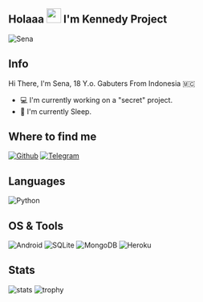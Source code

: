 ## Holaaa <img src="https://github.com/TheDudeThatCode/TheDudeThatCode/blob/master/Assets/Hi.gif" width="29px"> I'm Kennedy Project

![Sena](https://telegra.ph/file/d8f101048a435a883d057.jpg)

## Info

Hi There, I'm Sena, 18 Y.o. Gabuters From Indonesia 🇲🇨

- :computer: I'm currently working on a "secret" project.
- :school: I'm currently Sleep.

## Where to find me

[![Github](https://img.shields.io/badge/-Github-181717?style=for-the-badge&logo=Github&logoColor=white)](https://github.com/TheHamkerCat)
[![Telegram](https://img.shields.io/badge/Telegram-2CA5E0?style=for-the-badge&logo=telegram&logoColor=white)](https://t.me/TheHamkerCat)


## Languages

![Python](https://img.shields.io/badge/Python-3776AB?style=for-the-badge&logo=python&logoColor=white)


## OS & Tools

![Android](https://img.shields.io/badge/Android-3DDC84?style=for-the-badge&logo=android&logoColor=white)
![SQLite](https://img.shields.io/badge/SQLite-07405E?style=for-the-badge&logo=sqlite&logoColor=white)
![MongoDB](https://img.shields.io/badge/MongoDB-4EA94B?style=for-the-badge&logo=mongodb&logoColor=white)
![Heroku](https://img.shields.io/badge/Heroku-430098?style=for-the-badge&logo=heroku&logoColor=white)


## Stats

![stats](https://github-readme-stats.vercel.app/api?username=KennedyProject&show_icons=true&count_private=true&title_color=f7d745&text_color=b2d76c&icon_color=6562af&bg_color=00000000&hide=bg-color&hide_border=true)
![trophy](https://github-profile-trophy.vercel.app/?username=KennedyProject&theme=juicyfresh&no-bg=true&no-frame=true&column=4&")
